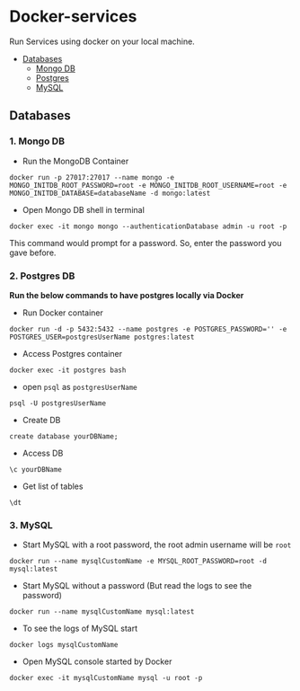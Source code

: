 # Docker-services

Run Services using docker on your local machine.
- [Databases](#Databases)
  - [Mongo DB](#1-Mongo-DB)
  - [Postgres](#2-Postgres-DB)
  - [MySQL](#3-MySQL)

## Databases

### 1. Mongo DB
* Run the MongoDB Container
```
docker run -p 27017:27017 --name mongo -e MONGO_INITDB_ROOT_PASSWORD=root -e MONGO_INITDB_ROOT_USERNAME=root -e MONGO_INITDB_DATABASE=databaseName -d mongo:latest
```
* Open Mongo DB shell in terminal
```
docker exec -it mongo mongo --authenticationDatabase admin -u root -p
```
This command would prompt for a password. So, enter the password you gave before.
### 2. Postgres DB
**Run the below commands to have postgres locally via Docker**
* Run Docker container
```
docker run -d -p 5432:5432 --name postgres -e POSTGRES_PASSWORD='' -e POSTGRES_USER=postgresUserName postgres:latest
```
* Access Postgres container
```
docker exec -it postgres bash
```
* open `psql` as `postgresUserName`
```
psql -U postgresUserName
```
* Create DB
```
create database yourDBName;
```
* Access DB
```
\c yourDBName
```
* Get list of tables
```
\dt
```
### 3. MySQL
* Start MySQL with a root password, the root admin username will be `root`
```
docker run --name mysqlCustomName -e MYSQL_ROOT_PASSWORD=root -d mysql:latest
```
* Start MySQL without a password (But read the logs to see the password)
```
docker run --name mysqlCustomName mysql:latest
```
* To see the logs of MySQL start
```
docker logs mysqlCustomName
```
* Open MySQL console started by Docker
```
docker exec -it mysqlCustomName mysql -u root -p
```
